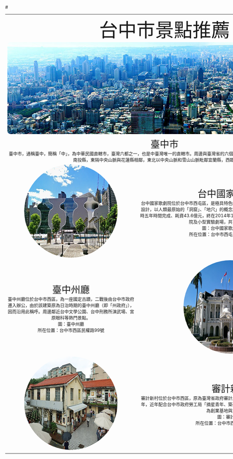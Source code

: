 #<!DOCTYPE html>
<html lang="en">
<head>
	<meta charset="UTF-8">
	<meta name="viewport" content="width=device-width, initial-scale=1.0">
	<title>Document</title>
	<style>
		#container {  margin: 0 auto; width: 1024px;}
		td {text-align: center; }
		.img_rounded {border-radius: 50%; width: 300px;  height: 300px;}
		.img_banner {border-radius: 10px;}
		.font1 {font-size: 60px}
		.font2 {font-size: 30px}
		.font2:hover {background-color: darkgray; color: white;}
	</style>
</head>
<body>
	<div id="container">
		<table>
			<tr>
				<td colspan="2">
				<font class="font1">台中市景點推薦</font><br>
				<img class="img_banner" src="00.jpeg">
				</td>
			</tr>
			<tr>
				<td colspan="2">
					<font class="font2">臺中市</font><br>
					臺中市，通稱臺中，簡稱「中」，為中華民國直轄市，臺灣六都之一，也是中臺灣唯一的直轄市。周邊與臺灣省的六個縣相鄰，北鄰苗栗縣、新竹縣，南鄰彰化縣、南投縣，東隔中央山脈與花蓮縣相鄰，東北以中央山脈和雪山山脈毗鄰宜蘭縣，西臨臺灣海峽。<br>
				</td>
			</tr>
			<tr>
				<td>
					<img class="img_rounded"src="01.jpeg">
				</td>
				<td>
					<font class="font2">台中國家歌劇院</font><br>
					台中國家歌劇院位於台中市西屯區，是極具特色的大型公有展演空間，由日本建築師伊東豊雄設計，以人類最原始的「洞窟」、「地穴」的概念設計成世界獨一無二的美聲涵洞曲牆建築，歷時五年時間完成、耗資43.6億元，終在2014年11月23日落成啟用，內部規劃有大劇院、中劇院及小型實驗劇場，共可容納約三千餘人。<br>
					圖：台中國家歌劇院白天景色<br>
					所在位置：台中市西屯區惠來路二段101號<br>
				</td>
			</tr>
			<tr>
				<td>
					<font class="font2">臺中州廳</font><br>
					臺中州廳位於台中市西區，為一座國定古蹟，二戰後由台中市政府遷入辦公，由於該建築原為日治時期的臺中州廳（即「州政府」），因而沿用此稱呼。周邊鄰近台中文學公園、台中刑務所演武場、宮原眼科等熱門景點。<br>
					圖：臺中州廳<br>
					所在位置：台中市西區民權路99號<br>
				</td>
				<td>
					<img class="img_rounded" src="02.jpeg">
				</td>
			</tr>
			<tr>
				<td>
					<img class="img_rounded" src="03.jpeg">
				</td>
				<td>
					<font class="font2">審計新村</font><br>
					審計新村位於台中市西區，原為臺灣省政府審計處員工宿舍，在凍省之後成了閒置空間荒廢多年，近年配合台中市政府勞工局「摘星青年、築夢台中」創業基地進駐計畫，重新規劃轉型成為創業基地與文創園區。<br>
					圖：審計新村<br>
					所在位置：台中市西區民生路368巷<br>
				</td>
			</tr>
			<tr>
				<td colspan="2"></td>
			</tr>
	</table>
</body>
</html>
